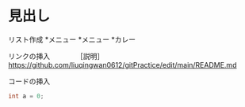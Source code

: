 # 見出し

リスト作成
*メニュー
*メニュー
  *カレー


  リンクの挿入　　
  　　［説明］https://github.com/liuqingwan0612/gitPractice/edit/main/README.md

  コードの挿入
  ```java
int a = 0;
```
